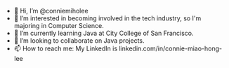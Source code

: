 - 👋 Hi, I’m @conniemiholee
- 👀 I’m interested in becoming involved in the tech industry, so I'm majoring in Computer Science.
- 🌱 I’m currently learning Java at City College of San Francisco.
- 💞️ I’m looking to collaborate on Java projects.
- 📫 How to reach me: My LinkedIn is linkedin.com/in/connie-miao-hong-lee

<!---
conniemiholee/conniemiholee is a ✨ special ✨ repository because its `README.md` (this file) appears on your GitHub profile.
You can click the Preview link to take a look at your changes.
--->
